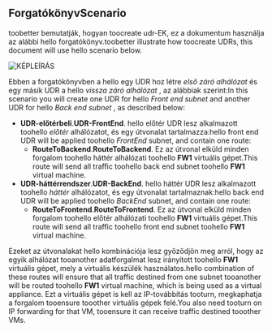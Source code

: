 ## <a name="scenario"></a><span data-ttu-id="2db46-101">Forgatókönyv</span><span class="sxs-lookup"><span data-stu-id="2db46-101">Scenario</span></span>
<span data-ttu-id="2db46-102">toobetter bemutatják, hogyan toocreate udr-EK, ez a dokumentum használja az alábbi hello forgatókönyv.</span><span class="sxs-lookup"><span data-stu-id="2db46-102">toobetter illustrate how toocreate UDRs, this document will use hello scenario below.</span></span>

![KÉPLEÍRÁS](./media/virtual-network-create-udr-scenario-include/figure1.png)

<span data-ttu-id="2db46-104">Ebben a forgatókönyvben a hello egy UDR hoz létre *első záró alhálózat* és egy másik UDR a hello *vissza záró alhálózat* , az alábbiak szerint:</span><span class="sxs-lookup"><span data-stu-id="2db46-104">In this scenario you will create one UDR for hello *Front end subnet* and another UDR for hello *Back end subnet* , as described below:</span></span> 

* <span data-ttu-id="2db46-105">**UDR-előtérbeli**.</span><span class="sxs-lookup"><span data-stu-id="2db46-105">**UDR-FrontEnd**.</span></span> <span data-ttu-id="2db46-106">hello előtér UDR lesz alkalmazott toohello *előtér* alhálózatot, és egy útvonalat tartalmazza:</span><span class="sxs-lookup"><span data-stu-id="2db46-106">hello front end UDR will be applied toohello *FrontEnd* subnet, and contain one route:</span></span>    
  * <span data-ttu-id="2db46-107">**RouteToBackend**.</span><span class="sxs-lookup"><span data-stu-id="2db46-107">**RouteToBackend**.</span></span> <span data-ttu-id="2db46-108">Ez az útvonal elküld minden forgalom toohello háttér alhálózati toohello **FW1** virtuális gépet.</span><span class="sxs-lookup"><span data-stu-id="2db46-108">This route will send all traffic toohello back end subnet toohello **FW1** virtual machine.</span></span>
* <span data-ttu-id="2db46-109">**UDR-háttérrendszer**.</span><span class="sxs-lookup"><span data-stu-id="2db46-109">**UDR-BackEnd**.</span></span> <span data-ttu-id="2db46-110">hello háttér UDR lesz alkalmazott toohello *háttér* alhálózatot, és egy útvonalat tartalmaznak:</span><span class="sxs-lookup"><span data-stu-id="2db46-110">hello back end UDR will be applied toohello *BackEnd* subnet, and contain one route:</span></span>    
  * <span data-ttu-id="2db46-111">**RouteToFrontend**.</span><span class="sxs-lookup"><span data-stu-id="2db46-111">**RouteToFrontend**.</span></span> <span data-ttu-id="2db46-112">Ez az útvonal elküld minden forgalom toohello előtér alhálózati toohello **FW1** virtuális gépet.</span><span class="sxs-lookup"><span data-stu-id="2db46-112">This route will send all traffic toohello front end subnet toohello **FW1** virtual machine.</span></span>

<span data-ttu-id="2db46-113">Ezeket az útvonalakat hello kombinációja lesz győződjön meg arról, hogy az egyik alhálózat tooanother adatforgalmat lesz irányított toohello **FW1** virtuális gépet, mely a virtuális készülék használatos.</span><span class="sxs-lookup"><span data-stu-id="2db46-113">hello combination of these routes will ensure that all traffic destined from one subnet tooanother will be routed toohello **FW1** virtual machine, which is being used as a virtual appliance.</span></span> <span data-ttu-id="2db46-114">Ezt a virtuális gépet is kell az IP-továbbítás tooturn, megkaphatja a forgalom tooensure tooother virtuális gépek felé.</span><span class="sxs-lookup"><span data-stu-id="2db46-114">You also need tooturn on IP forwarding for that VM, tooensure it can receive traffic destined tooother VMs.</span></span>

